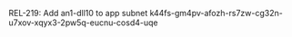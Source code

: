 REL-219: Add an1-dll10 to app subnet k44fs-gm4pv-afozh-rs7zw-cg32n-u7xov-xqyx3-2pw5q-eucnu-cosd4-uqe
